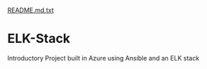 [README.md.txt](https://github.com/GGlasco21/ELK-stack/files/7139942/README.md.txt)
# ELK-Stack
Introductory Project built in Azure using Ansible and an ELK stack

